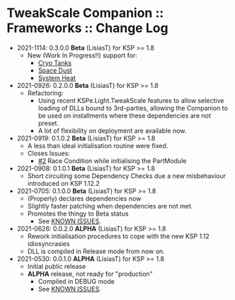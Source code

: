 # TweakScale Companion :: Frameworks :: Change Log

* 2021-1114: 0.3.0.0 **Beta** (LisiasT) for KSP >= 1.8
	+ New (Work In Progress!!) support for:
		- [Cryo Tanks](https://forum.kerbalspaceprogram.com/index.php?/topic/195042-*/)
		- [Space Dust](https://forum.kerbalspaceprogram.com/index.php?/topic/197723-*/)
		- [System Heat](https://forum.kerbalspaceprogram.com/index.php?/topic/193909-*/)
* 2021-0926: 0.2.0.0 **Beta** (LisiasT) for KSP >= 1.8
	+ Refactoring:
		- Using recent KSPe.Light.TweakScale features to allow selective loading of DLLs bound to 3rd-parties, allowing the Companion to be used on installments where these dependencies are not preset.
		- A lot of flexibility on deployment are available now.  
* 2021-0919: 0.1.0.2 **Beta** (LisiasT) for KSP >= 1.8
	+ A less than ideal initialisation routine were fixed.
	+ Closes Issues:
		- [#2](https://github.com/net-lisias-ksp/TweakScaleCompanion_Visuals/issues/2) Race Condition while initialising the PartModule
* 2021-0908: 0.1.0.1 **Beta** (LisiasT) for KSP >= 1.8
	+ Short circuiting some Dependency Checks due a new misbehaviour introduced on KSP 1.12.2
* 2021-0705: 0.1.0.0 **Beta** (LisiasT) for KSP >= 1.8
	+ (Properly) declares dependencies now
	+ Slightly faster patching when dependencies are not met. 
	+ Promotes the thingy to Beta status
		- See [KNOWN ISSUES](./KNOWN_ISSUES.md). 
* 2021-0626: 0.0.2.0 **ALPHA** (LisiasT) for KSP >= 1.8
	+ Rework initialisation procedures to cope with the new KSP 1.12 idiosyncrasies
	+ DLL is compiled in Release mode from now on.
* 2021-0530: 0.0.1.0 **ALPHA** (LisiasT) for KSP >= 1.8
	+ Initial public release
	+ **ALPHA** release, not ready for "production"
		- Compiled in DEBUG mode
		- See [KNOWN ISSUES](./KNOWN_ISSUES.md). 
